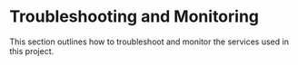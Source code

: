 # Troubleshooting and Monitoring

This section outlines how to troubleshoot and monitor the services used in this project.
